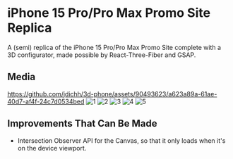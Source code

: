 # iPhone 15 Pro/Pro Max Promo Site Replica
  A (semi) replica of the iPhone 15 Pro/Pro Max Promo Site complete with a 3D configurator, made possible by React-Three-Fiber and GSAP.

## Media
https://github.com/jdichh/3d-phone/assets/90493623/a623a89a-61ae-40d7-af4f-24c7d0534bed
![1](https://github.com/jdichh/3d-phone/assets/90493623/1786f5c9-ca4d-40b4-a4f9-b768737c53ed)
![2](https://github.com/jdichh/3d-phone/assets/90493623/d7b0f987-7c62-46bf-923c-5f1c5b891f62)
![3](https://github.com/jdichh/3d-phone/assets/90493623/abfa16d9-e2d1-4973-b19f-ae9e2ebe44b3)
![4](https://github.com/jdichh/3d-phone/assets/90493623/c5353ad7-9e59-4e0d-8d79-9cd60ba4c369)
![5](https://github.com/jdichh/3d-phone/assets/90493623/c1b63330-b530-414e-b295-cb5d2714efba)

## Improvements That Can Be Made
<ul>
  <li>Intersection Observer API for the Canvas, so that it only loads when it's on the device viewport.</li>
</ul>

